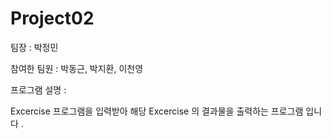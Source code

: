 # Project02


팀장 : 박정민

참여한 팀원 : 박동근, 박지환, 이천영

프로그램 설명 :

  Excercise 프로그램을 입력받아 해당 Excercise 의 결과물을 출력하는 프로그램 입니다 .
